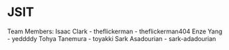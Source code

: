 # JSIT

Team Members:
Isaac Clark     - theflickerman
                - theflickerman404
Enze Yang       - yeddddy
Tohya Tanemura  - toyakki
Sark Asadourian - sark-adadourian
